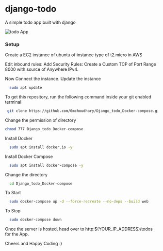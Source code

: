 # django-todo
A simple todo app built with django

![todo App](https://raw.githubusercontent.com/shreys7/django-todo/develop/staticfiles/todoApp.png)
### Setup

Create a EC2 instance of ubuntu of instance type of t2.micro in AWS

Edit inbound rules:
    Add Security Rules:
      Create a Custom TCP of Port Range 8000 with source of Anywhere IPv4.

Now Connect the instance.
Update the instance
```bash
  sudo apt update
```

To get this repository, run the following command inside your git enabled terminal
```bash
 git clone https://github.com/0mchoudhary/Django_todo_Docker-compose.git
```

Change the permission of directory
```bash
chmod 777 Django_todo_Docker-compose
```

Install Docker
```bash
  sudo apt install docker.io -y
```
Install Docker Compose
```bash
  sudo apt install docker-compose -y
```

Change the directory
```bash
  cd Django_todo_Docker-compose
```

To Start 
```bash
  sudo docker-compose up -d --force-recreate --no-deps --build web
```

To Stop
```bash
  sudo docker-compose down
```
  

Once the server is hosted, head over to http:$(YOUR_IP_ADDRESS)/todos for the App.

Cheers and Happy Coding :)
